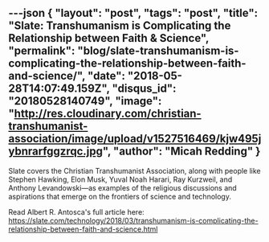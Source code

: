 ---json
{
	"layout": "post",
	"tags": "post",
    "title": "Slate: Transhumanism is Complicating the Relationship between Faith & Science",
    "permalink": "blog/slate-transhumanism-is-complicating-the-relationship-between-faith-and-science/",
    "date": "2018-05-28T14:07:49.159Z",
    "disqus_id": "20180528140749",
    "image":  "http://res.cloudinary.com/christian-transhumanist-association/image/upload/v1527516469/kjw495jybnrarfggzrqc.jpg",
    "author": "Micah Redding"
}
---
Slate covers the Christian Transhumanist Association, along with people like Stephen Hawking, Elon Musk, Yuval Noah Harari, Ray Kurzweil, and Anthony Levandowski—as examples of the religious discussions and aspirations that emerge on the frontiers of science and technology.  

Read Albert R. Antosca's full article here:
https://slate.com/technology/2018/03/transhumanism-is-complicating-the-relationship-between-faith-and-science.html
